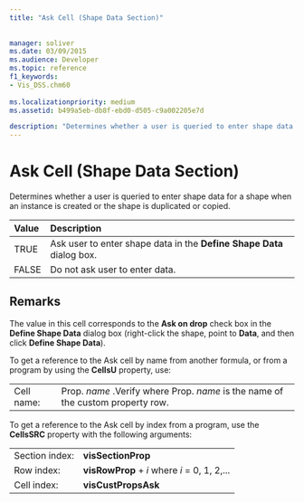 ```yaml
---
title: "Ask Cell (Shape Data Section)"
 
 
manager: soliver
ms.date: 03/09/2015
ms.audience: Developer
ms.topic: reference
f1_keywords:
- Vis_DSS.chm60
 
ms.localizationpriority: medium
ms.assetid: b499a5eb-db8f-ebd0-d505-c9a002205e7d

description: "Determines whether a user is queried to enter shape data for a shape when an instance is created or the shape is duplicated or copied."
---
```


# Ask Cell (Shape Data Section)

Determines whether a user is queried to enter shape data for a shape when an instance is created or the shape is duplicated or copied.
  
|**Value**|**Description**|
|:-----|:-----|
|TRUE  <br/> |Ask user to enter shape data in the **Define Shape Data** dialog box.  <br/> |
|FALSE  <br/> |Do not ask user to enter data.  <br/> |
   
## Remarks

The value in this cell corresponds to the **Ask on drop** check box in the **Define Shape Data** dialog box (right-click the shape, point to **Data**, and then click **Define Shape Data**).
  
To get a reference to the Ask cell by name from another formula, or from a program by using the **CellsU** property, use: 
  
|||
|:-----|:-----|
|Cell name:  <br/> |Prop. *name*  .Verify            where Prop.  *name*  is the name of the custom property row.  <br/> |
   
To get a reference to the Ask cell by index from a program, use the **CellsSRC** property with the following arguments: 
  
|||
|:-----|:-----|
|Section index:  <br/> |**visSectionProp** <br/> |
|Row index:  <br/> |**visRowProp** +  *i*            where  *i*  = 0, 1, 2,...  <br/> |
|Cell index:  <br/> |**visCustPropsAsk** <br/> |
   

